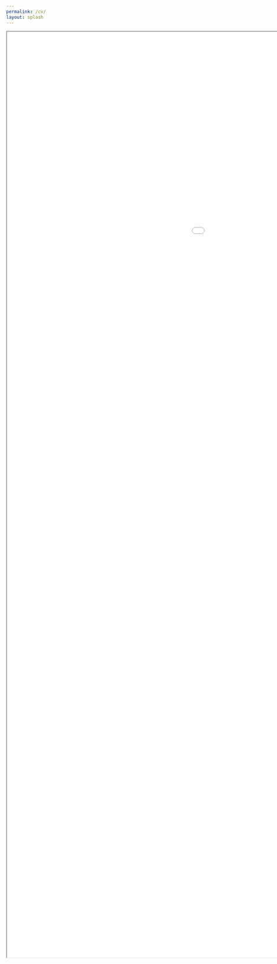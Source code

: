 ```yaml
---
permalink: /cv/
layout: splash
---
```


<div id="iframe-container">
			<iframe src="/assets/docs/CV.pdf" height="2500" width="1600" scrolling="no"></iframe>
</div>
